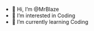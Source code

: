 - 👋 Hi, I’m @MrBlaze
- 👀 I’m interested in Coding
- 🌱 I’m currently learning Coding
<!---
MrBlazeofficial/MrBlazeofficial is a ✨ special ✨ repository because its `README.md` (this file) appears on your GitHub profile.
You can click the Preview link to take a look at your changes.
--->

